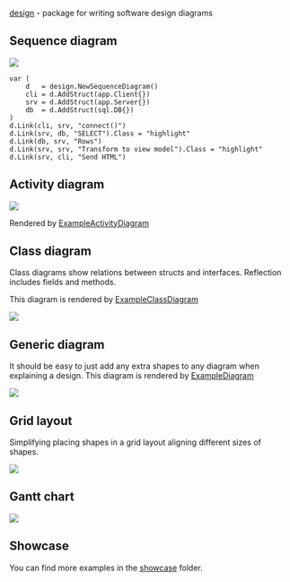 [design](https://godoc.org/github.com/gregoryv/draw/shape/design) - package for writing software design diagrams

## Sequence diagram

<img src="img/app_sequence_diagram.svg">

    var (
        d   = design.NewSequenceDiagram()
        cli = d.AddStruct(app.Client{})
        srv = d.AddStruct(app.Server{})
        db  = d.AddStruct(sql.DB{})
    )
    d.Link(cli, srv, "connect()")
    d.Link(srv, db, "SELECT").Class = "highlight"
    d.Link(db, srv, "Rows")
    d.Link(srv, srv, "Transform to view model").Class = "highlight"
    d.Link(srv, cli, "Send HTML")

## Activity diagram

<img src="img/activity_diagram.svg">

Rendered by
[ExampleActivityDiagram](https://godoc.org/github.com/gregoryv/draw/shape/design/#example-ActivityDiagram)

## Class diagram

Class diagrams show relations between structs and
interfaces. Reflection includes fields and methods.

This diagram is rendered by
[ExampleClassDiagram](https://godoc.org/github.com/gregoryv/draw/shape/design/#example-ClassDiagram)

<img src="img/class_example.svg">

## Generic diagram

It should be easy to just add any extra shapes to any diagram when explaining a design.
This diagram is rendered by
[ExampleDiagram](https://godoc.org/github.com/gregoryv/draw/shape/design/#example-Diagram)

![](img/diagram_example.svg)


## Grid layout

Simplifying placing shapes in a grid layout aligning different sizes of shapes.

![](img/grid_layout.svg)


## Gantt chart

![](img/gantt_chart.svg)

## Showcase

You can find more examples in the [showcase](showcase) folder.
